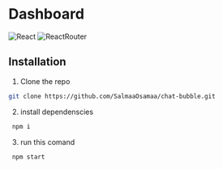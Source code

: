 # Dashboard
![React](https://img.shields.io/badge/React-20232A?style=for-the-badge&logo=react&logoColor=61DAFB)  ![ReactRouter](https://img.shields.io/badge/React_Router-CA4245?style=for-the-badge&logo=react-router&logoColor=white) 



## Installation
1. Clone the repo 
```sh
git clone https://github.com/SalmaaOsamaa/chat-bubble.git
```

2. install dependenscies
 ```bash
  npm i 
  ```
   
3. run this comand 
```bash
 npm start 

   ```

